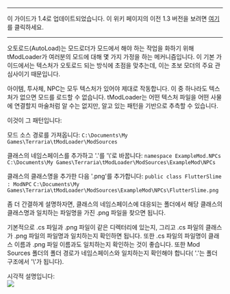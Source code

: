 ***
이 가이드가 1.4로 업데이트되었습니다. 이 위키 페이지의 이전 1.3 버전을 보려면 [여기](https://github.com/tModLoader/tModLoader/wiki/Basic-Autoload/26fd108fd8ec4948a8134ffa35c3ee6bb90a1e7c)를 클릭하세요.
***

오토로드(AutoLoad)는 모드로더가 모드에서 해야 하는 작업을 화하기 위해 tModLoader가 여러분의 모드에 대해 몇 가지 가정을 하는 메커니즘입니다. 이 기본 가이드에서는 텍스처가 오토로드 되는 방식에 초점을 맞추는데, 이는 초보 모더의 주요 관심사이기 때문입니다.

아이템, 투사체, NPC는 모두 텍스처가 있어야 제대로 작동합니다. 이 중 하나라도 텍스처가 없으면 모드를 로드할 수 없습니다. tModLoader는 어떤 텍스처 파일을 어떤 사물에 연결할지 마술처럼 알 수는 없지만, 알고 있는 패턴을 기반으로 추측할 수 있습니다.

이것이 그 패턴입니다:

모드 소스 경로를 가져옵니다: 
`C:\Documents\My Games\Terraria\tModLoader\ModSources`

클래스의 네임스페이스를 추가하고 '.'를 '\\'로 바꿉니다: 
`namespace ExampleMod.NPCs`
`C:\Documents\My Games\Terraria\tModLoader\ModSources\ExampleMod\NPCs`

클래스의 클래스명을 추가한 다음 '.png'를 추가합니다:
`public class FlutterSlime : ModNPC`
`C:\Documents\My Games\Terraria\tModLoader\ModSources\ExampleMod\NPCs\FlutterSlime.png`

좀 더 간결하게 설명하자면, 클래스의 네임스페이스에 대응되는 폴더에서 해당 클래스의 클래스명과 일치하는 파일명을 가진 .png 파일을 찾으면 됩니다.

기본적으로 .cs 파일과 .png 파일이 같은 디렉터리에 있는지, 그리고 .cs 파일의 클래스가 .png 파일의 파일명과 일치하는지 확인하면 됩니다. 또한 .cs 파일의 파일명이 클래스 이름과 .png 파일 이름과도 일치하는지 확인하는 것이 좋습니다. 또한 Mod Sources 폴더의 폴더 경로가 네임스페이스와 일치하는지 확인해야 합니다( 
'.'는 폴더 구조에서 '\\'가 됩니다).

시각적 설명입니다:  
![](https://i.imgur.com/9z50wHh.png)